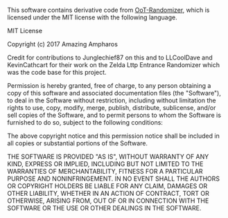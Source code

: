 This software contains derivative code from [OoT-Randomizer](https://github.com/TestRunnerSRL/OoT-Randomizer), which is licensed under the MIT license with the following language.

MIT License

Copyright (c) 2017 Amazing Ampharos

Credit for contributions to Junglechief87 on this and to LLCoolDave and
KevinCathcart for their work on the Zelda Lttp Entrance Randomizer which
was the code base for this project.

Permission is hereby granted, free of charge, to any person obtaining a copy
of this software and associated documentation files (the "Software"), to deal
in the Software without restriction, including without limitation the rights
to use, copy, modify, merge, publish, distribute, sublicense, and/or sell
copies of the Software, and to permit persons to whom the Software is
furnished to do so, subject to the following conditions:

The above copyright notice and this permission notice shall be included in all
copies or substantial portions of the Software.

THE SOFTWARE IS PROVIDED "AS IS", WITHOUT WARRANTY OF ANY KIND, EXPRESS OR
IMPLIED, INCLUDING BUT NOT LIMITED TO THE WARRANTIES OF MERCHANTABILITY,
FITNESS FOR A PARTICULAR PURPOSE AND NONINFRINGEMENT. IN NO EVENT SHALL THE
AUTHORS OR COPYRIGHT HOLDERS BE LIABLE FOR ANY CLAIM, DAMAGES OR OTHER
LIABILITY, WHETHER IN AN ACTION OF CONTRACT, TORT OR OTHERWISE, ARISING FROM,
OUT OF OR IN CONNECTION WITH THE SOFTWARE OR THE USE OR OTHER DEALINGS IN THE
SOFTWARE.